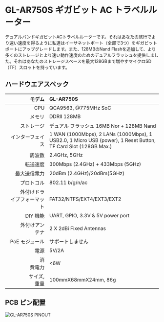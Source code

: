 #  GL-AR750S ギガビット AC トラベルルーター



デュアルバンドギガビットACトラベルルーターです。それはあなたの旅行でより速い速度を得るように私達はイーサネットポート（全部で3つ）をギガビットポートにアップグレードします。また、128MBのNand Flashを追加して、より多くのストレージとより速い動作速度のためのデュアルフラッシュを提供しました。それはあなたのストレージスペースを最大128GBまで増やすマイクロSD（TF）スロットを持っています。

## ハードウエアスペック

|                         モデム | GL-AR750S                                                    |
| ----------------------------: | :----------------------------------------------------------- |
|                           CPU | QCA9563, @775MHz SoC                                         |
|                        メモリ | DDRII 128MB                                                  |
|                     ストレージ | デュアル フラッシュ 16MB Nor + 128MB Nand                             |
|                インターフェイス | 1 WAN (1000Mbps), 2 LANs (1000Mbps), 1 USB2.0, 1 Micro USB (power), 1 Reset Button, TF Card Slot (128GB Max.) |
|                         周波数 | 2.4GHz, 5GHz                                                 |
|                       転送速度 | 300Mbps (2.4GHz) + 433Mbps (5GHz)                            |
|                 最大送信電力 | 20dBm (2.4GHz)/20dBm(5GHz)                                   |
|                      プロトコル | 802.11 b/g/n/ac                                              |
| 　　外付けドライブフォーマット | FAT32/NTFS/EXT4/EXT3/EXT2                                    |
|                  　　　DIY 機能 | UART, GPIO, 3.3V & 5V power port                             |
|             　　 外付けアンテナ | 2 X 2dBi Fixed Antennas                                      |
|                  PoE モジュール | サポートしません                                                           |
|                  　　　　 電源 | 5V/2A                                                        |
|            　　　　　　 消費電力 | <6W                                                          |
|            　　　　 サイズ, 重量 | 100mmX68mmX24mm, 86g                                         |



## PCB ピン配置

![GL-AR750S PINOUT](https://static.gl-inet.com/docs/en/3/hardware/ar750s/AR750S-V1.0-PINOUT-01.jpg)







